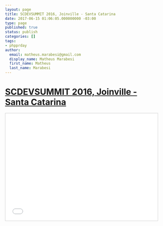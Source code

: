 ```yaml
---
layout: page
title: SCDEVSUMMIT 2016, Joinville - Santa Catarina
date: 2017-06-15 01:06:05.000000000 -03:00
type: page
published: true
status: publish
categories: []
tags:
- phpprday
author:
  email: matheus.marabesi@gmail.com
  display_name: Matheus Marabesi
  first_name: Matheus
  last_name: Marabesi
---
```


<h1><a href="http://scdevsummit.com.br/" target="_blank">SCDEVSUMMIT 2016, Joinville - Santa Catarina</a></h1>
<p><iframe width="100%" height="355" style="border: 1px solid #CCC; border-width: 1px; margin-bottom: 5px; max-width: 100%;" src="//www.slideshare.net/slideshow/embed_code/key/16zvfeBdq17ErP" frameborder="0" marginwidth="0" marginheight="0" scrolling="no" allowfullscreen="allowfullscreen"> </iframe></p>

